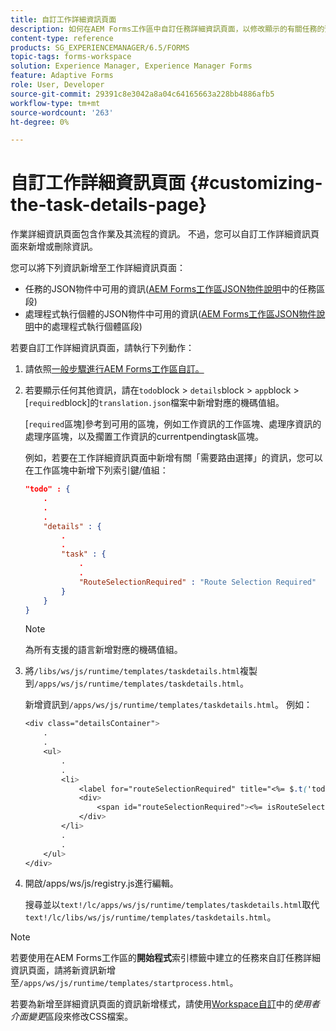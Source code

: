 ```yaml
---
title: 自訂工作詳細資訊頁面
description: 如何在AEM Forms工作區中自訂任務詳細資訊頁面，以修改顯示的有關任務的預設資訊。
content-type: reference
products: SG_EXPERIENCEMANAGER/6.5/FORMS
topic-tags: forms-workspace
solution: Experience Manager, Experience Manager Forms
feature: Adaptive Forms
role: User, Developer
source-git-commit: 29391c8e3042a8a04c64165663a228bb4886afb5
workflow-type: tm+mt
source-wordcount: '263'
ht-degree: 0%

---
```


# 自訂工作詳細資訊頁面 {#customizing-the-task-details-page}

作業詳細資訊頁面包含作業及其流程的資訊。 不過，您可以自訂工作詳細資訊頁面來新增或刪除資訊。

您可以將下列資訊新增至工作詳細資訊頁面：

* 任務的JSON物件中可用的資訊([AEM Forms工作區JSON物件說明](/help/forms/using/html-workspace-json-object-description.md)中的任務區段)
* 處理程式執行個體的JSON物件中可用的資訊([AEM Forms工作區JSON物件說明](/help/forms/using/html-workspace-json-object-description.md)中的處理程式執行個體區段)

若要自訂工作詳細資訊頁面，請執行下列動作：

1. 請依照[一般步驟進行AEM Forms工作區自訂。](/help/forms/using/generic-steps-html-workspace-customization.md)
1. 若要顯示任何其他資訊，請在`todo`block > `details`block > `app`block > [`required`block]的`translation.json`檔案中新增對應的機碼值組。

   [`required`區塊]參考到可用的區塊，例如工作資訊的工作區塊、處理序資訊的處理序區塊，以及擱置工作資訊的currentpendingtask區塊。

   例如，若要在工作詳細資訊頁面中新增有關「需要路由選擇」的資訊，您可以在工作區塊中新增下列索引鍵/值組：

   ```json
   "todo" : {
       .
       .
       .
       "details" : {
           .
           .
           "task" : {
               .
               .
               "RouteSelectionRequired" : "Route Selection Required"
           }
       }
   }
   ```

   >[!NOTE]
   >
   >為所有支援的語言新增對應的機碼值組。

1. 將`/libs/ws/js/runtime/templates/taskdetails.html`複製到`/apps/ws/js/runtime/templates/taskdetails.html`。

   新增資訊到`/apps/ws/js/runtime/templates/taskdetails.html`。 例如：

   ```css
   <div class="detailsContainer">
       .
       .
       <ul>
           .
           .
           <li>
               <label for="routeSelectionRequired" title="<%= $.t('todo.details.task.RouteSelectionRequired')%>"><%= $.t('todo.details.task.RouteSelectionRequired')%></label>
               <div>
                   <span id="routeSelectionRequired"><%= isRouteSelectionRequired != null ? isRouteSelectionRequired : ''%></span>
               </div>
           </li>
           .
           .
       </ul>
   </div>
   ```

1. 開啟/apps/ws/js/registry.js進行編輯。

   搜尋並以`text!/lc/apps/ws/js/runtime/templates/taskdetails.html`取代`text!/lc/libs/ws/js/runtime/templates/taskdetails.html`。

>[!NOTE]
>
>若要使用在AEM Forms工作區的&#x200B;**開始程式**&#x200B;索引標籤中建立的任務來自訂任務詳細資訊頁面，請將新資訊新增至`/apps/ws/js/runtime/templates/startprocess.html`。
>
>若要為新增至詳細資訊頁面的資訊新增樣式，請使用[Workspace自訂](changing-locale-user-interface.md)中的&#x200B;*使用者介面變更*&#x200B;區段來修改CSS檔案。
